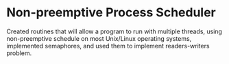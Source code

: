 # Non-preemptive Process Scheduler

Created routines that will allow a program to run with multiple threads, using non-preemptive
schedule on most Unix/Linux operating systems, implemented semaphores, and used them to implement readers-writers problem.
